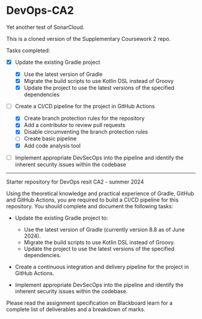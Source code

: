 # DevOps-CA2

Yet another test of SonarCloud.

This is a cloned version of the Supplementary Coursework 2 repo.

Tasks completed:

- [x] Update the existing Gradle project
    - [x] Use the latest version of Gradle
    - [x] Migrate the build scripts to use Kotlin DSL instead of Groovy
    - [x] Update the project to use the latest versions of the specified dependencies
- [ ] Create a CI/CD pipeline for the project in GitHub Actions
    - [x] Create branch protection rules for the repository
    - [x] Add a contributor to review pull requests
    - [x] Disable circumventing the branch protection rules
    - [ ] Create basic pipeline
    - [x] Add code analysis tool
- [ ] Implement appropriate DevSecOps into the pipeline and identify the inherent security issues within the codebase


---

Starter repository for DevOps resit CA2 - summer 2024

Using the theoretical knowledge and practical experience of Gradle, GitHub and GitHub Actions, you are required to build a CI/CD pipeline for this repository. You should complete and document the following tasks:  

* Update the existing Gradle project to:  
  * Use the latest version of Gradle (currently version 8.8 as of June 2024).
  * Migrate the build scripts to use Kotlin DSL instead of Groovy.  
  * Update the project to use the latest versions of the specified dependencies.

* Create a continuous integration and delivery pipeline for the project in GitHub Actions.  
* Implement appropriate DevSecOps into the pipeline and identify the inherent security issues within the codebase.

Please read the  assignment specification on Blackboard learn for a complete list of deliverables and a breakdown of marks.  
